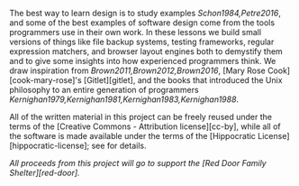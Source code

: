 The best way to learn design is to study examples <cite>Schon1984,Petre2016</cite>,
and some of the best examples of software design come from
the tools programmers use in their own work.
In these lessons we build small versions of things like file backup systems,
testing frameworks,
regular expression matchers,
and browser layout engines
both to demystify them
and to give some insights into how experienced programmers think.
We draw inspiration from <cite>Brown2011,Brown2012,Brown2016</cite>,
[Mary Rose Cook][cook-mary-rose]'s [Gitlet][gitlet],
and the books that introduced the Unix philosophy to an entire generation of programmers
<cite>Kernighan1979,Kernighan1981,Kernighan1983,Kernighan1988</cite>.

All of the written material in this project can be freely reused
under the terms of the [Creative Commons - Attribution license][cc-by],
while all of the software is made available under the terms of
the [Hippocratic License][hippocratic-license];
see <span x="license"/> for details.

<div class="centered" markdown="1">

*All proceeds from this project will go to support the [Red Door Family Shelter][red-door].*

</div>
